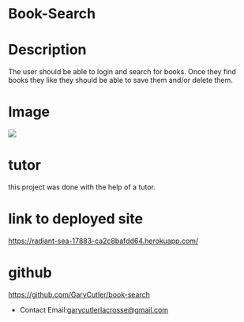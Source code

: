 
# Book-Search

  # Description
The user should be able to login and search for books. Once they find books they like they should be able to save them and/or delete them.

# Image
<img src= "/Users/garycutler/Bootcamp/Book-Search/img/books.png">

# tutor
this project was done with the help of a tutor.
# link to deployed site 
https://radiant-sea-17883-ca2c8bafdd64.herokuapp.com/

# github
https://github.com/GaryCutler/book-search
  * Contact Email:garycutlerlacrosse@gmail.com